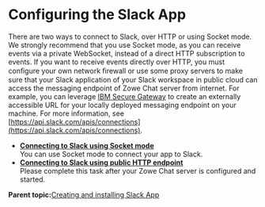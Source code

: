 # Configuring the Slack App

There are two ways to connect to Slack, over HTTP or using Socket mode. We strongly recommend that you use Socket mode, as you can receive events via a private WebSocket, instead of a direct HTTP subscription to events. If you want to receive events directly over HTTP, you must conﬁgure your own network ﬁrewall or use some proxy servers to make sure that your Slack application of your Slack workspace in public cloud can access the messaging endpoint of Zowe Chat server from internet. For example, you can leverage [IBM Secure Gateway](https://cloud.ibm.com/docs/SecureGateway) to create an externally accessible URL for your locally deployed messaging endpoint on your machine. For more information, see [https://api.slack.com/apis/connections](https://api.slack.com/apis/connections).

-   **[Connecting to Slack using Socket mode](connecting_to_slack_using_a_socket_mode.md)**  
You can use Socket mode to connect your app to Slack.
-   **[Connecting to Slack using public HTTP endpoint](chatops_config_slack_web_hook.md)**  
Please complete this task after your Zowe Chat server is configured and started.

**Parent topic:**[Creating and installing Slack App](chatops_prerequisite_slack_app.md)

